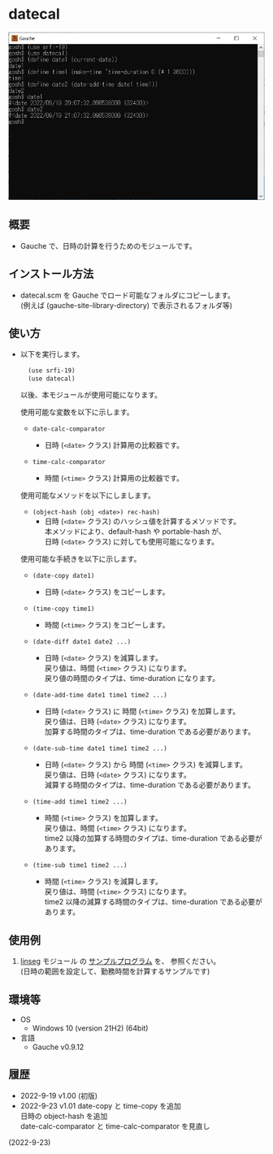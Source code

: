 # datecal

![image](image.png)

## 概要
- Gauche で、日時の計算を行うためのモジュールです。


## インストール方法
- datecal.scm を Gauche でロード可能なフォルダにコピーします。  
  (例えば (gauche-site-library-directory) で表示されるフォルダ等)


## 使い方
- 以下を実行します。
  ```
    (use srfi-19)
    (use datecal)
  ```
  以後、本モジュールが使用可能になります。

  使用可能な変数を以下に示します。
  - `date-calc-comparator`
    - 日時 (`<date>` クラス) 計算用の比較器です。

  - `time-calc-comparator`
    - 時間 (`<time>` クラス) 計算用の比較器です。

  使用可能なメソッドを以下にしまします。
  - `(object-hash (obj <date>) rec-hash)`
    - 日時 (`<date>` クラス) のハッシュ値を計算するメソッドです。  
      本メソッドにより、default-hash や portable-hash が、  
      日時 (`<date>` クラス) に対しても使用可能になります。

  使用可能な手続きを以下に示します。
  - `(date-copy date1)`
    - 日時 (`<date>` クラス) をコピーします。

  - `(time-copy time1)`
    - 時間 (`<time>` クラス) をコピーします。

  - `(date-diff date1 date2 ...)`
    - 日時 (`<date>` クラス) を減算します。  
      戻り値は、時間 (`<time>` クラス) になります。  
      戻り値の時間のタイプは、time-duration になります。

  - `(date-add-time date1 time1 time2 ...)`
    - 日時 (`<date>` クラス) に 時間 (`<time>` クラス) を加算します。  
      戻り値は、日時 (`<date>` クラス) になります。  
      加算する時間のタイプは、time-duration である必要があります。

  - `(date-sub-time date1 time1 time2 ...)`
    - 日時 (`<date>` クラス) から 時間 (`<time>` クラス) を減算します。  
      戻り値は、日時 (`<date>` クラス) になります。  
      減算する時間のタイプは、time-duration である必要があります。

  - `(time-add time1 time2 ...)`
    - 時間 (`<time>` クラス) を加算します。  
      戻り値は、時間 (`<time>` クラス) になります。  
      time2 以降の加算する時間のタイプは、time-duration である必要があります。

  - `(time-sub time1 time2 ...)`
    - 時間 (`<time>` クラス) を減算します。  
      戻り値は、時間 (`<time>` クラス) になります。  
      time2 以降の減算する時間のタイプは、time-duration である必要があります。


## 使用例
1. [linseg](https://github.com/Hamayama/lineseg) モジュール の
   [サンプルプログラム](https://github.com/Hamayama/lineseg/blob/main/sample-date-time.scm) を、
   参照ください。  
   (日時の範囲を設定して、勤務時間を計算するサンプルです)


## 環境等
- OS
  - Windows 10 (version 21H2) (64bit)
- 言語
  - Gauche v0.9.12

## 履歴
- 2022-9-19  v1.00 (初版)
- 2022-9-23  v1.01 date-copy と time-copy を追加  
  日時の object-hash を追加  
  date-calc-comparator と time-calc-comparator を見直し


(2022-9-23)
